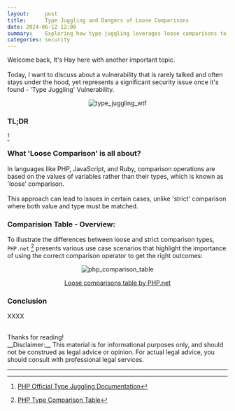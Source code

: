 ```yaml
---
layout:     post
title:      Type Juggling and Dangers of Loose Comparisons
date: 2024-06-12 12:00
summary:    Exploring how type juggling leverages loose comparisons to breach web application security.
categories: security
---
```


Welcome back, It's Hay here with another important topic.
<br /><br />
Today, I want to discuss about a vulnerability that is rarely talked and often stays under the hood, yet represents a significant security issue once it's found - 'Type Juggling' Vulnerability.

<p align="center">
  <img src="{{ site.url }}/images/type_juggling_wtf.jpg" alt="type_juggling_wtf" />
</p>

### TL;DR

[^1]

### What 'Loose Comparison' is all about?
In languages like PHP, JavaScript, and Ruby, comparison operations are based on the values of variables rather than their types, which is known as 'loose' comparison.
<br /><br />
This approach can lead to issues in certain cases, unlike 'strict' comparison where both value and type must be matched.

### Comparision Table - Overview:
To illustrate the differences between loose and strict comparison types, `PHP.net` [^2] presents various use case scenarios that highlight the importance of using the correct comparison operator to get the right outcomes:

<p align="center">
  <img src="{{ site.url }}/images/loose_compare_table.png" alt="php_comparison_table" />
</p>
<p align="center">
    <a href="https://learning.postman.com/docs/postman-flows/gs/flows-overview/">Loose comparisons table by PHP.net</a>
</p>

### Conclusion

XXXX

<br />
Thanks for reading!

<br />
__Disclaimer:__ This material is for informational purposes only, and should not be construed as legal advice or opinion. For actual legal advice, you should consult with professional legal services.

---

[^1]: [PHP Official Type Juggling Documentation](https://www.php.net/manual/en/language.types.type-juggling.php)
[^2]: [PHP Type Comparison Table](https://www.php.net/manual/en/types.comparisons.php)